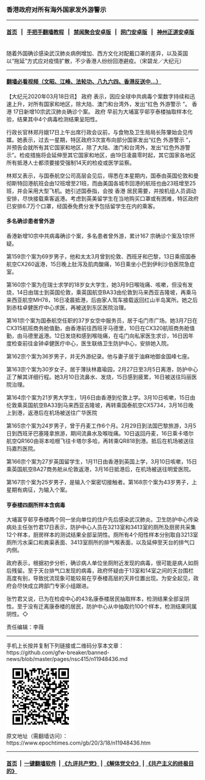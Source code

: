 ### 香港政府对所有海外国家发外游警示
------------------------

#### [首页](https://github.com/gfw-breaker/banned-news/blob/master/README.md) &nbsp;&nbsp;|&nbsp;&nbsp; [手把手翻墙教程](https://github.com/gfw-breaker/guides/wiki) &nbsp;&nbsp;|&nbsp;&nbsp; [禁闻聚合安卓版](https://github.com/gfw-breaker/bn-android) &nbsp;&nbsp;|&nbsp;&nbsp; [网门安卓版](https://github.com/oGate2/oGate) &nbsp;&nbsp;|&nbsp;&nbsp; [神州正道安卓版](https://github.com/SzzdOgate/update) 



<div><img alt="" class="aligncenter wp-post-image" src="https://i.epochtimes.com/assets/uploads/2020/03/200317083247100311-600x400.jpg"/>
<div class="red16 caption">
 随着外国确诊感染武汉肺炎病例增加、西方文化对配戴口罩的差异，以及英国以“拖延”方式应对疫情扩散，不少香港人纷纷回港避疫。（宋碧龙／大纪元）
</div>
</div><hr/>

#### [翻墙必看视频（文昭、江峰、法轮功、八九六四、香港反送中...）](https://github.com/gfw-breaker/banned-news/blob/master/pages/link3.md)

<div><p>
 【大纪元2020年03月18日讯】
 <ok href="https://www.epochtimes.com/gb/tag/%E6%94%BF%E5%BA%9C.html">
  政府
 </ok>
 表示，因应全球中共病毒个案数字持续和迅速上升，对所有国家和地区，除大陆、澳门和台湾外，发出“红色
 <ok href="https://www.epochtimes.com/gb/tag/%E5%A4%96%E6%B8%B8%E8%AD%A6%E7%A4%BA.html">
  外游警示
 </ok>
 ”。
 <ok href="https://www.epochtimes.com/gb/tag/%E9%A6%99%E6%B8%AF.html">
  香港
 </ok>
 17日新增10宗武汉肺炎确诊个案。
 <ok href="https://www.epochtimes.com/gb/tag/%E6%94%BF%E5%BA%9C.html">
  政府
 </ok>
 早前为大埔富亨邨亨泰楼抽取样本化验，结果其中4个病毒检测结果呈阳性。
</p>
<p>
 行政长官林郑月娥17日上午出席行政会议前，与食物及卫生局局长陈肇始会见传媒。她表示，过去一星期，特区政府3次宣布向部分国家发出“红色
 <ok href="https://www.epochtimes.com/gb/tag/%E5%A4%96%E6%B8%B8%E8%AD%A6%E7%A4%BA.html">
  外游警示
 </ok>
 ”，并预告会就所有其它国家和地区，除了大陆、澳门和台湾外，发出“红色外游警示”。检疫措施将会延伸至其它国家和地区，由19日凌晨零时起，其它国家各地区所有抵港人士都须要接受强制14天的检疫或医学监察。
</p>
<p>
 林郑又表示，与国泰航空公司高层会见后，得悉在本星期内，国泰由英国伦敦和曼彻斯特回港航班会由12班增至21班，而由美国各城市回港的航班也由23班增至25班，并会采用大型飞机。她引述国泰指，会按
 <ok href="https://www.epochtimes.com/gb/tag/%E9%A6%99%E6%B8%AF.html">
  香港
 </ok>
 居民需要，并按机组人员调动安排，尽快接载乘客返港。考虑到英美留学生在当地购买口罩或有困难，特区政府已安排6.7万个口罩，经国泰免费分发予包括留学生在内的乘客。
</p>
<h4>
 多名确诊患者曾外游
</h4>
<p>
 香港新增10宗中共病毒确诊个案，多名患者曾外游，累计167 宗确诊个案及1宗怀疑。
</p>
<p>
 第159宗个案为69岁男子，他和太太3月曾到伦敦、西班牙和巴黎，13日乘搭国泰航空CX260返港，15日晚上肚泻及肌肉酸痛，16日乘坐小巴到伊利沙伯医院急症室。
</p>
<p>
 第160宗个案为在瑞士求学的18岁女大学生，她3月9日喉咙痛、咳嗽，但没有发烧，14日由瑞士到英国伦敦，乘英国航空BA33由伦敦到马来西亚吉隆坡，再乘马来西亚航空MH78，16日凌晨抵港，后由家人驾车接载返回红山半岛寓所。她之后到赤柱卓健医疗中心求医，再被送到东区医院治理。
</p>
<p>
 第161宗个案为国泰航空任职的37岁女空中服务员，居于屯门市广场。她3月7日在CX315航班商务舱值勤，由香港前往西班牙马德里，10日在CX320航班商务舱值勤，由马德里返港。12日发烧和感到喉咙痛，在屯门向私家医生求诊，16日因年度检查前往金钟卓健医疗中心，医生联络卫生防护中心，安排她入院。
</p>
<p>
 第162宗个案为36岁男子，并无外游纪录。他与妻子居于油麻地御金国峰七座。
</p>
<p>
 第163宗个案为30岁女子，居于薄扶林嘉瑜园，2月27日至3月5日离港，防护中心正了解其详细行程。她3月10日流鼻水、发烧，15日感到疲累，16日被送往玛丽医院治理。
</p>
<p>
 第164宗个案为21岁男大学生，1月6日由香港到伦敦上学。3月10日咳嗽，15日由伦敦乘英国航空BA33到马来西亚吉隆坡，再转乘国泰航空CX5734，3月16日晚上到港，返港后在机场被送往广华医院
</p>
<p>
 第165宗个案为24岁男子，曾于丹麦工作6个月。2月29日到法国巴黎旅游，3月5日到西班牙巴塞隆拿旅游，期间流鼻水及喉咙痛。10日返回丹麦，16日乘卡塔尔航空QR160由哥本哈根飞往卡塔尔多哈，再转乘QR818到港。抵后在机场被送往玛嘉烈医院。
</p>
<p>
 第166宗个案为27岁英国留学生，1月11日由香港到英国上学，3月10日咳嗽，15日乘英国航空BA27商务舱从伦敦返港，3月16日抵港后，在机场被送往明爱医院。
</p>
<p>
 第167宗个案为25岁男子，是输入个案密切接触者。第168宗个案为43岁男子，上星期有病征，为输入个案。
</p>
<h4>
 亨泰楼四厕所样本含病毒
</h4>
<p>
 大埔富亨邨亨泰楼两个同一坐向单位的住户先后感染武汉肺炎。卫生防护中心传染病处主任张竹君17日表示，防护中心人员在3213室和3413室的厕所及厨房共采集12个样本，厨房样本的测试结果全部呈阴性。厕所有4个阳性样本分别取自3213室厕所污水渠口和粪渠表面、3413室厕所的排气喉表面，以及延伸至天台的排气口内侧。
</p>
<p>
 政府表示，根据初步分析，确诊病人单位坐厕附近发现的病毒，很可能是病人如厕后残留。至于天台排气口发现的病毒，政府怀疑由于13室和14室之间的天台围栏高度有别，导致扰流现象可能较易在亨泰楼高层的天井位置出现。为安全起见，政府会尽快成立跨部门专家小组跟进。
</p>
<p>
 张竹君又说，已为在检疫中心的43名康泰楼居民抽取样本，检测结果全部呈阴性。至于没有迁离康泰楼的居民，防护中心从中抽取约100个样本，检测结果同属阴性。◇
</p>
<p>
 责任编辑：李薇
</p>
</div>
<hr/>
手机上长按并复制下列链接或二维码分享本文章：<br/>
https://github.com/gfw-breaker/banned-news/blob/master/pages/nsc415/n11948436.md <br/>
<a href='https://github.com/gfw-breaker/banned-news/blob/master/pages/nsc415/n11948436.md'><img src='https://github.com/gfw-breaker/banned-news/blob/master/pages/nsc415/n11948436.md.png'/></a> <br/>
原文地址（需翻墙访问）：https://www.epochtimes.com/gb/20/3/18/n11948436.htm


------------------------
#### [首页](https://github.com/gfw-breaker/banned-news/blob/master/README.md) &nbsp;|&nbsp; [一键翻墙软件](https://github.com/gfw-breaker/nogfw/blob/master/README.md) &nbsp;| [《九评共产党》](https://github.com/gfw-breaker/9ping.md/blob/master/README.md#九评之一评共产党是什么) | [《解体党文化》](https://github.com/gfw-breaker/jtdwh.md/blob/master/README.md) | [《共产主义的终极目的》](https://github.com/gfw-breaker/gczydzjmd.md/blob/master/README.md)


<img src='http://gfw-breaker.win/banned-news/pages/nsc415/n11948436.md' width='0px' height='0px'/>